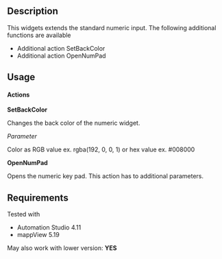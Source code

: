 ## Description
This widgets extends the standard numeric input. The following additional functions are available

* Additional action SetBackColor
* Additional action OpenNumPad

## Usage

#### Actions

**SetBackColor**

Changes the back color of the numeric widget.

*Parameter*

Color as RGB value ex. rgba(192, 0, 0, 1) or hex value ex. #008000

**OpenNumPad**

Opens the numeric key pad. This action has to additional parameters.

## Requirements

Tested with

* Automation Studio 4.11
* mappView 5.19

May also work with lower version: **YES**



